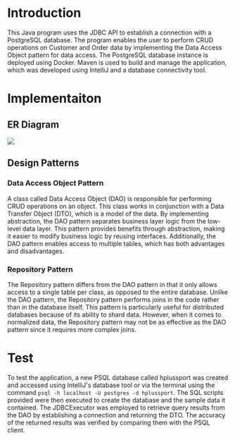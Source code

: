 # Introduction

This Java program uses the JDBC API to establish a connection with a PostgreSQL database. The program enables the user to perform CRUD operations on Customer and Order data by implementing the Data Access Object pattern for data access. The PostgreSQL database instance is deployed using Docker. Maven is used to build and manage the application, which was developed using IntelliJ and a database connectivity tool.

# Implementaiton
## ER Diagram

![](/assets/jdbc_er.png)


## Design Patterns

### Data Access Object Pattern

A class called Data Access Object (DAO) is responsible for performing CRUD operations on an object. This class works in conjunction with a Data Transfer Object (DTO), which is a model of the data. By implementing abstraction, the DAO pattern separates business layer logic from the low-level data layer. This pattern provides benefits through abstraction, making it easier to modify business logic by reusing interfaces. Additionally, the DAO pattern enables access to multiple tables, which has both advantages and disadvantages.

### Repository Pattern

The Repository pattern differs from the DAO pattern in that it only allows access to a single table per class, as opposed to the entire database. Unlike the DAO pattern, the Repository pattern performs joins in the code rather than in the database itself. This pattern is particularly useful for distributed databases because of its ability to shard data. However, when it comes to normalized data, the Repository pattern may not be as effective as the DAO pattern since it requires more complex joins.

# Test

To test the application, a new PSQL database called hplussport was created and accessed using IntelliJ's database tool or via the terminal using the command `psql -h localhost -U postgres -d hplussport`. The SQL scripts provided were then executed to create the database and the sample data it contained. The JDBCExecutor was employed to retrieve query results from the DAO by establishing a connection and returning the DTO. The accuracy of the returned results was verified by comparing them with the PSQL client.
